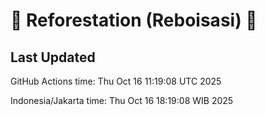 
# 🌳 Reforestation (Reboisasi) 🌲

## Last Updated

GitHub Actions time: Thu Oct 16 11:19:08 UTC 2025

Indonesia/Jakarta time: Thu Oct 16 18:19:08 WIB 2025
